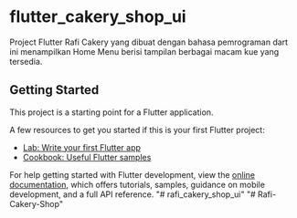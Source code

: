 # flutter_cakery_shop_ui

Project Flutter Rafi Cakery yang dibuat dengan bahasa pemrograman dart ini menampilkan Home Menu berisi tampilan berbagai macam kue yang tersedia.

## Getting Started

This project is a starting point for a Flutter application.

A few resources to get you started if this is your first Flutter project:

- [Lab: Write your first Flutter app](https://docs.flutter.dev/get-started/codelab)
- [Cookbook: Useful Flutter samples](https://docs.flutter.dev/cookbook)

For help getting started with Flutter development, view the
[online documentation](https://docs.flutter.dev/), which offers tutorials,
samples, guidance on mobile development, and a full API reference.
"# rafi_cakery_shop_ui" 
"# Rafi-Cakery-Shop" 
